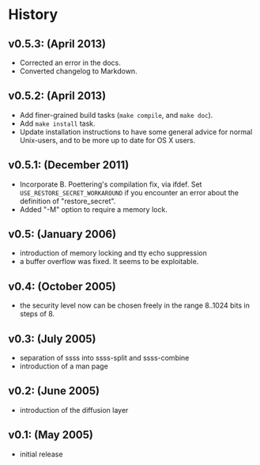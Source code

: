 # History

## v0.5.3: (April 2013)

* Corrected an error in the docs.
* Converted changelog to Markdown.

## v0.5.2: (April 2013)

* Add finer-grained build tasks (`make compile`, and `make doc`).
* Add `make install` task.
* Update installation instructions to have some general advice for normal
  Unix-users, and to be more up to date for OS X users.

## v0.5.1: (December 2011)

* Incorporate B. Poettering's compilation fix, via ifdef.  Set
  `USE_RESTORE_SECRET_WORKAROUND` if you encounter an error about the
  definition of "restore_secret".
* Added "-M" option to require a memory lock.

## v0.5: (January 2006)

* introduction of memory locking and tty echo suppression
* a buffer overflow was fixed. It seems to be exploitable.

## v0.4: (October 2005)

* the security level now can be chosen freely in the range 8..1024 bits in
  steps of 8.

## v0.3: (July 2005)

* separation of ssss into ssss-split and ssss-combine
* introduction of a man page

## v0.2: (June 2005)

* introduction of the diffusion layer

## v0.1: (May 2005)

* initial release

